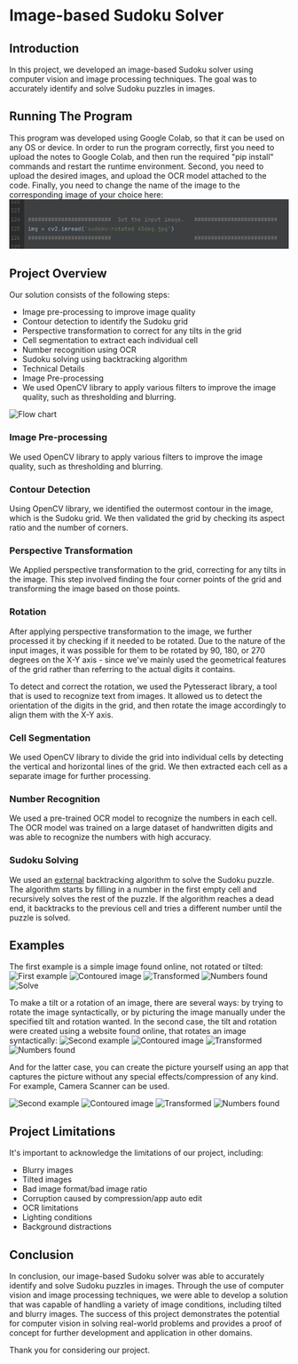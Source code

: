 # Image-based Sudoku Solver
## Introduction
In this project, we developed an image-based Sudoku solver using computer vision and image processing techniques. The goal was to accurately identify and solve Sudoku puzzles in images.

## Running The Program
This program was developed using Google Colab, so that it can be used on any OS or device. In order to run the program correctly, first you need to upload the notes to Google Colab, and then run the required "pip install" commands and restart the runtime environment. Second, you need to upload the desired images, and upload the OCR model attached to the code. Finally, you need to change the name of the image to the corresponding image of your choice here:
![Code line](./images/CodeLine.png)

## Project Overview
Our solution consists of the following steps:

* Image pre-processing to improve image quality
* Contour detection to identify the Sudoku grid
* Perspective transformation to correct for any tilts in the grid
* Cell segmentation to extract each individual cell
* Number recognition using OCR
* Sudoku solving using backtracking algorithm
* Technical Details
* Image Pre-processing
* We used OpenCV library to apply various filters to improve the image quality, such as thresholding and blurring.

![Flow chart](https://github.com/roeylange/SudokuSolver/tree/master/images/Flowchart.png)

### Image Pre-processing
We used OpenCV library to apply various filters to improve the image quality, such as thresholding and blurring.

### Contour Detection
Using OpenCV library, we identified the outermost contour in the image, which is the Sudoku grid. We then validated the grid by checking its aspect ratio and the number of corners.

### Perspective Transformation
We Applied perspective transformation to the grid, correcting for any tilts in the image. This step involved finding the four corner points of the grid and transforming the image based on those points.

### Rotation
After applying perspective transformation to the image, we further processed it by checking if it needed to be rotated. Due to the nature of the input images, it was possible for them to be rotated by 90, 180, or 270 degrees on the X-Y axis - since we've mainly used the geometrical features of the grid rather than referring to the actual digits it contains.

To detect and correct the rotation, we used the Pytesseract library, a tool that is used to recognize text from images. It allowed us to detect the orientation of the digits in the grid, and then rotate the image accordingly to align them with the X-Y axis.

### Cell Segmentation
We used OpenCV library to divide the grid into individual cells by detecting the vertical and horizontal lines of the grid. We then extracted each cell as a separate image for further processing.

### Number Recognition
We used a pre-trained OCR model to recognize the numbers in each cell. The OCR model was trained on a large dataset of handwritten digits and was able to recognize the numbers with high accuracy.

### Sudoku Solving
We used an [external](https://github.com/Lakshmi1212/Sudoku_Solver_LP/blob/main/Solver_LP.ipynb) backtracking algorithm to solve the Sudoku puzzle. The algorithm starts by filling in a number in the first empty cell and recursively solves the rest of the puzzle. If the algorithm reaches a dead end, it backtracks to the previous cell and tries a different number until the puzzle is solved.

## Examples
The first example is a simple image found online, not rotated or tilted:
 ![First example](https://github.com/roeylange/SudokuSolver/tree/master/images/sudoku-not_rotated_3.jpeg)
 ![Contoured image](https://github.com/roeylange/SudokuSolver/tree/master/images/sudoku-not_rotated_3_contours.jpeg)
 ![Transformed](https://github.com/roeylange/SudokuSolver/tree/master/images/sudoku-not_rotated_3_transformed.jpeg)
 ![Numbers found](https://github.com/roeylange/SudokuSolver/tree/master/images/sudoku-not_rotated_3_numbers.jpeg)
 ![Solve](https://github.com/roeylange/SudokuSolver/tree/master/images/sudoku-not_rotated_3_sol.jpeg)

To make a tilt or a rotation of an image, there are several ways: by trying to rotate the image syntactically, or by picturing the image manually under the specified tilt and rotation wanted. In the second case, the tilt and rotation were created using a website found online, that rotates an image syntactically:
 ![Second example](https://github.com/roeylange/SudokuSolver/tree/master/images/sudoku-rotated180.png)
 ![Contoured image](https://github.com/roeylange/SudokuSolver/tree/master/images/sudoku-rotated180_con.png)
 ![Transformed](https://github.com/roeylange/SudokuSolver/tree/master/images/sudoku-rotated180_transformed.png)
 ![Numbers found](https://github.com/roeylange/SudokuSolver/tree/master/images/sudoku-rotated180_num.png)

And for the latter case, you can create the picture yourself using an app that captures the picture without any special effects/compression of any kind. For example, Camera Scanner can be used. 

 ![Second example](https://github.com/roeylange/SudokuSolver/tree/master/images/Right_Side.jpg)
 ![Contoured image](https://github.com/roeylange/SudokuSolver/tree/master/images/Right_Side_con.jpg)
 ![Transformed](https://github.com/roeylange/SudokuSolver/tree/master/images/Right_Side_transformed.jpg)
 ![Numbers found](https://github.com/roeylange/SudokuSolver/tree/master/images/Right_Side_num.jpg)


## Project Limitations
It's important to acknowledge the limitations of our project, including:

* Blurry images
* Tilted images
* Bad image format/bad image ratio
* Corruption caused by compression/app auto edit
* OCR limitations
* Lighting conditions
* Background distractions
## Conclusion
In conclusion, our image-based Sudoku solver was able to accurately identify and solve Sudoku puzzles in images. Through the use of computer vision and image processing techniques, we were able to develop a solution that was capable of handling a variety of image conditions, including tilted and blurry images. The success of this project demonstrates the potential for computer vision in solving real-world problems and provides a proof of concept for further development and application in other domains.

Thank you for considering our project.
